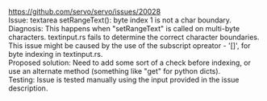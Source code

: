 https://github.com/servo/servo/issues/20028<br/>
Issue: textarea setRangeText(): byte index 1 is not a char boundary.<br/>
Diagnosis: This happens when "setRangeText" is called on multi-byte characters. textinput.rs fails to determine the correct character boundaries. This issue might be caused by the use of the subscript opreator - '[]', for byte indexing in textinput.rs.<br/>
Proposed solution: Need to add some sort of a check before indexing, or use an alternate method (something like "get" for python dicts).<br/>
Testing: Issue is tested manually using the input provided in the issue description.<br/>
